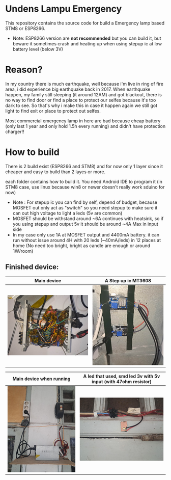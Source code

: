 # Undens Lampu Emergency

This repository contains the source code for build a Emergency lamp based STM8 or ESP8266.

* Note: ESP8266 version are __not recommended__ but you can build it, but beware it sometimes crash and heating up when using stepup ic at low battery level (below 3V)

# Reason?

In my country there is much earthquake, well because i'm live in ring of fire area, i did experience big earthquake back in 2017. When earthquake happen, my family still sleeping (it around 12AM) and got blackout, there is no way to find door or find a place to protect our selfes because it's too dark to see. So that's why i make this in case it happen again we still got light to find exit or place to protect out selfes.

Most commercial emergency lamp in here are bad because cheap battery (only last 1 year and only hold 1.5h every running) and didn't have protection charger!!

# How to build

There is 2 build exist (ESP8266 and STM8) and for now only 1 layer since it cheaper and easy to build than 2 layes or more.

each folder contains how to build it. You need Android IDE to program it (in STM8 case, use linux because win8 or newer doesn't really work sduino for now)

* Note : For stepup ic you can find by self, depend of budget, because MOSFET out only act as "switch" so you need stepup to make sure it can out high voltage to light a leds (5v are common)
* MOSFET should be withstand around ~6A continues with heatsink, so if you using stepup and output 5v it should be around ~4A Max in input side
* In my case only use 1A at MOSFET output and 4400mA battery. it can run without issue around 4H with 20 leds (~40mA/leds) in 12 places at home (No need too bright, bright as candle are enough or around 1W/room)

## Finished device:

|                      **Main device**                          |                                      **A Step up ic MT3608**                                   |
| :-----------------------------------------------------------: | :--------------------------------------------------------------------------------------------: |
| ![Main device](./IMG_Preview/PREV_1.jpg)                      | ![Step up ic](./IMG_Preview/PREV_2.jpg)                                                        |

|               **Main device when running**                    |                  **A led that used, smd led 3v with 5v input (with 47ohm resistor)**           |
| :-----------------------------------------------------------: | :--------------------------------------------------------------------------------------------: |
| ![Main device when running](./IMG_Preview/PREV_3.jpg)         | ![A led that used for emergency](./IMG_Preview/PREV_4.jpg) |

